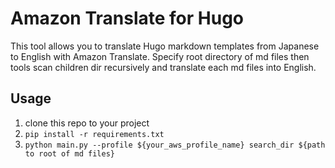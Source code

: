 # Amazon Translate for Hugo
This tool allows you to translate Hugo markdown templates from Japanese to English with Amazon Translate.
Specify root directory of md files then tools scan children dir recursively and translate each md files into English.

## Usage
1. clone this repo to your project
2. `pip install -r requirements.txt`
3. `python main.py --profile ${your_aws_profile_name} search_dir ${path to root of md files}`